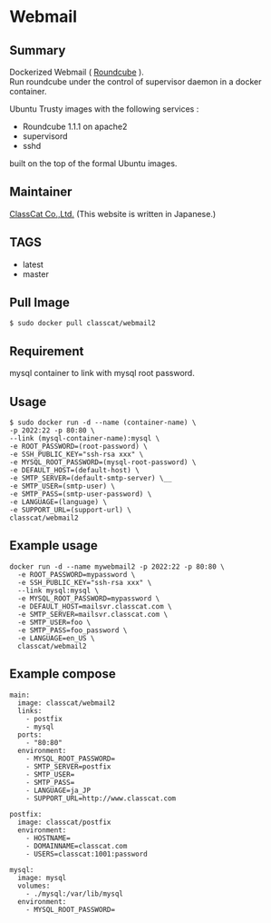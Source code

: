 # Webmail

## Summary

Dockerized Webmail ( [Roundcube](https://roundcube.net/) ).  
Run roundcube under the control of supervisor daemon in a docker container.  

Ubuntu Trusty images with the following services :

+ Roundcube 1.1.1 on apache2
+ supervisord
+ sshd

built on the top of the formal Ubuntu images.

## Maintainer

[ClassCat Co.,Ltd.](http://www.classcat.com/) (This website is written in Japanese.)

## TAGS

+ latest
+ master

## Pull Image

```
$ sudo docker pull classcat/webmail2
```

## Requirement

mysql container to link with mysql root password.

## Usage

```
$ sudo docker run -d --name (container-name) \  
-p 2022:22 -p 80:80 \
--link (mysql-container-name):mysql \  
-e ROOT_PASSWORD=(root-password) \  
-e SSH_PUBLIC_KEY="ssh-rsa xxx" \  
-e MYSQL_ROOT_PASSWORD=(mysql-root-password) \
-e DEFAULT_HOST=(default-host) \  
-e SMTP_SERVER=(default-smtp-server) \__
-e SMTP_USER=(smtp-user) \  
-e SMTP_PASS=(smtp-user-password) \  
-e LANGUAGE=(language) \  
-e SUPPORT_URL=(support-url) \  
classcat/webmail2
```

## Example usage

```
docker run -d --name mywebmail2 -p 2022:22 -p 80:80 \
  -e ROOT_PASSWORD=mypassword \  
  -e SSH_PUBLIC_KEY="ssh-rsa xxx" \  
  --link mysql:mysql \
  -e MYSQL_ROOT_PASSWORD=mypassword \  
  -e DEFAULT_HOST=mailsvr.classcat.com \  
  -e SMTP_SERVER=mailsvr.classcat.com \  
  -e SMTP_USER=foo \  
  -e SMTP_PASS=foo_password \  
  -e LANGUAGE=en_US \
  classcat/webmail2
```

## Example compose

```
main:
  image: classcat/webmail2
  links:
    - postfix
    - mysql
  ports:
    - "80:80"
  environment:
    - MYSQL_ROOT_PASSWORD=
    - SMTP_SERVER=postfix
    - SMTP_USER=
    - SMTP_PASS=
    - LANGUAGE=ja_JP
    - SUPPORT_URL=http://www.classcat.com

postfix:
  image: classcat/postfix
  environment:
    - HOSTNAME=
    - DOMAINNAME=classcat.com
    - USERS=classcat:1001:password

mysql:
  image: mysql
  volumes:
    - ./mysql:/var/lib/mysql
  environment:
    - MYSQL_ROOT_PASSWORD=
```
